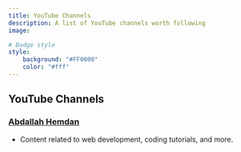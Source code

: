 ```yaml
---
title: YouTube Channels
description: A list of YouTube channels worth following
image:

# Badge style
style:
    background: "#FF0000"
    color: "#fff"
---
```


## YouTube Channels

### [Abdallah Hemdan](https://www.youtube.com/channel/UCIwaOu-ZhCYzsWPpY2NrHPA)
- Content related to web development, coding tutorials, and more.
